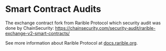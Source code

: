 # Smart Contract Audits

The exchange contract fork from Rarible Protocol which security audit was done by ChainSecurity: https://chainsecurity.com/security-audit/rarible-exchange-v2-smart-contracts/

See more information about Rarible Protocol at [docs.rarible.org](https://docs.rarible.org/).
